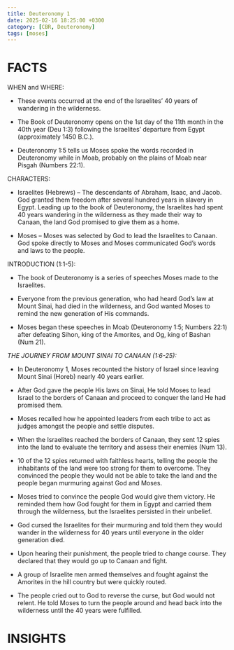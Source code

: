 ```yaml
---
title: Deuteronomy 1
date: 2025-02-16 18:25:00 +0300
category: [CBR, Deuteronomy]
tags: [moses]
---
```


# FACTS
WHEN and WHERE:
- These events occurred at the end of the Israelites’ 40 years of wandering in the wilderness. 

- The Book of Deuteronomy opens on the 1st day of the 11th month in the 40th year (Deu 1:3) following the Israelites’ departure from Egypt (approximately 1450 B.C.).
- Deuteronomy 1:5 tells us Moses spoke the words recorded in Deuteronomy while in Moab, probably on the plains of Moab near Pisgah (Numbers 22:1). 

CHARACTERS:
- Israelites (Hebrews) – The descendants of Abraham, Isaac, and Jacob. God granted them freedom after several hundred years in slavery in Egypt. Leading up to the book of Deuteronomy, the Israelites had spent 40 years wandering in the wilderness as they made their way to Canaan, the land God promised to give them as a home. 

- Moses – Moses was selected by God to lead the Israelites to Canaan. God spoke directly to Moses and Moses communicated God’s words and laws to the people.  

INTRODUCTION (1:1-5):
- The book of Deuteronomy is a series of speeches Moses made to the Israelites. 

- Everyone from the previous generation, who had heard God’s law at Mount Sinai, had died in the wilderness, and God wanted Moses to remind the new generation of His commands. 

- Moses began these speeches in Moab (Deuteronomy 1:5; Numbers 22:1) after defeating Sihon, king of the Amorites, and Og, king of Bashan (Num 21). 

_THE JOURNEY FROM MOUNT SINAI TO CANAAN (1:6-25):_
- In Deuteronomy 1, Moses recounted the history of Israel since leaving Mount Sinai (Horeb) nearly 40 years earlier. 

- After God gave the people His laws on Sinai, He told Moses to lead Israel to the borders of Canaan and proceed to conquer the land He had promised them. 

- Moses recalled how he appointed leaders from each tribe to act as judges amongst the people and settle disputes. 

- When the Israelites reached the borders of Canaan, they sent 12 spies into the land to evaluate the territory and assess their enemies (Num 13). 

- 10 of the 12 spies returned with faithless hearts, telling the people the inhabitants of the land were too strong for them to overcome. They convinced the people they would not be able to take the land and the people began murmuring against God and Moses. 

- Moses tried to convince the people God would give them victory. He reminded them how God fought for them in Egypt and carried them through the wilderness, but the Israelites persisted in their unbelief. 

- God cursed the Israelites for their murmuring and told them they would wander in the wilderness for 40 years until everyone in the older generation died. 

- Upon hearing their punishment, the people tried to change course. They declared that they would go up to Canaan and fight. 

- A group of Israelite men armed themselves and fought against the Amorites in the hill country but were quickly routed.

- The people cried out to God to reverse the curse, but God would not relent. He told Moses to turn the people around and head back into the wilderness until the 40 years were fulfilled. 

# INSIGHTS
